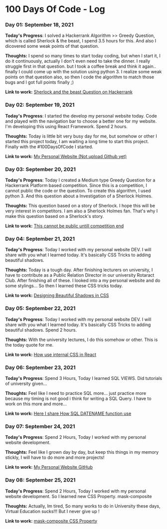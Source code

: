 # 100 Days Of Code - Log

### Day 01: September 18, 2021

**Today's Progress**: I solved a Hackerrank Algorithm >> Greedy Question, which is called Sherlock & the beast, I spend 3.5 hours for this. And also I dicovered some weak points of that question. 

**Thoughts:** I spend so many times to start today coding, but when I start it, I do it continuously, actually I don't even need to take the dinner. I really struggle first in that question. but I took a coffee break and think it again.. finally I could come up with the solution using python 3. I realize some weak points on that question also, so then I code the algorithm to match those bugs and I got full points finally ;) 

**Link to work:** [Sherlock and the beast Question on Hackerrank](https://www.hackerrank.com/challenges/sherlock-and-the-beast/problem?h_r=profile)

### Day 02: September 19, 2021

**Today's Progress**: I started the develop my personal website today. Code and played with the navigation bar to choose a better one for my website. I'm developing this using React Framework. Spend 2 hours.

**Thoughts:** Today is little bit very busy day for me, but somehow or other I started this project today, I am waiting a long time to start this project. Finally with the #100DaysOfCode I started. 

**Link to work:** [My Personal Website (Not upload Github yet)](https://www.twitter.com/GayanKodX)

### Day 03: September 20, 2021

**Today's Progress**: Today I created a Medium type Greedy Question for a Hackerrank Platform based competition. Since this is a competition, I cannot public the code or the question. To create this algorithm, I used python 3. And this question about a Investigation of a Sherlock Holmes. 

**Thoughts:** This question based on a story of Sherlock. I hope this will be very interest in competitors. I am also a Sherlock Holmes fan. That's why I make this question based on a Sherlock's story. 

**Link to work:** [This cannot be public untill competition end](https://www.twitter.com/GayanKodX)

### Day 04: September 21, 2021

**Today's Progress**: Today I worked with my personal website DEV. I will share with you what I learned today. It's basically CSS Tricks to adding beautiful shadows. 

**Thoughts:** Today is a tough day. After finishing lecturers on university, I have to contribute as a Public Relation Director in our university Rotaract Club. After finishing all of these. I looked into a my personal website and do some stylings... So then I learned these CSS tricks today.  

**Link to work:** [Designing Beautiful Shadows in CSS](https://www.joshwcomeau.com/css/designing-shadows/)

### Day 05: September 22, 2021

**Today's Progress**: Today I worked with my personal website DEV. I will share with you what I learned today. It's basically CSS Tricks to adding beautiful shadows. Spend 2 hours.

**Thoughts:** With the university lectures, I do this somehow or other. This is the today quote for me. 

**Link to work:** [How use internal CSS in React](https://twitter.com/GayanKodX/status/1440730081081520136) 

### Day 06: September 23, 2021

**Today's Progress**: Spend 3 Hours, Today I learned SQL VIEWS. Did tutorials of university given...

**Thoughts:** Feel like I need to practice SQL more... just practice more because my timing is not good i think for writing a SQL Query. I have to work on this more and more...

**Link to work:** [Here I share How SQL DATENAME function use](https://twitter.com/GayanKodX/status/1441083362899226630) 

### Day 07: September 24, 2021

**Today's Progress**: Spend 2 Hours, Today I worked with my personal website development.

**Thoughts:** Feel like I grown day by day, but keep this things in my memory stickly, I will have to do more and more projects!

**Link to work:** [My Personal Website GitHub](https://github.com/GayanKod/gayankod-personalweb) 

### Day 08: September 25, 2021

**Today's Progress**: Spend 2 Hours, Today I worked with my personal website development. So I learned new CSS Property. mask-composite 

**Thoughts:** Actually, Im tired, So many works to do in University these days, Virtual Education sucks!!! But I never give up !

**Link to work:** [mask-composite CSS Property](https://css-tricks.com/almanac/properties/m/mask-composite/) 




